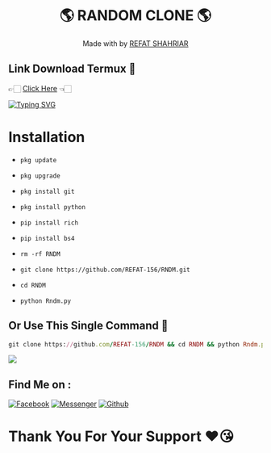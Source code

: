 <h1 align="center">
 🌎 RANDOM CLONE 🌎
</h1>
</div>
<p align="center">
  Made with by <a href="https://github.com/REFAT-156">REFAT SHAHRIAR</a>
</p>
<p align="center">

## Link Download Termux 🤍
👉🏻 [Click Here](https://f-droid.org/repo/com.termux_118.apk) 👈🏻

[![Typing SVG](https://readme-typing-svg.herokuapp.com?font=Neuton&size=23&color=30FF40&background=000000¢er=true&vCenter=true&width=350&height=55&lines=YOU+RESPECT+ME+I+RESPECT+YOU+😊;YOU+DISPECT+ME+I+FUCK+YOU+🙂)](https://git.io/typing-svg)
 
# Installation
 
- `pkg update`
 
- `pkg upgrade`
 
- `pkg install git`
 
- `pkg install python`
 
- `pip install rich`
 
- `pip install bs4`
 
- `rm -rf RNDM`
 
- `git clone https://github.com/REFAT-156/RNDM.git`
 
- `cd RNDM`
 
- `python Rndm.py`

## Or Use This Single Command 💁
```ruby
git clone https://github.com/REFAT-156/RNDM && cd RNDM && python Rndm.py
```

<img src="https://github.com/REFAT-156/RNDM/blob/main/IMG_20230110_101435.jpg" />

## Find Me on :
 
[![Facebook](https://img.shields.io/badge/Facebook-green?style=for-the-badge&logo=facebook)](https://fb.com/FHRBRO)
[![Messenger](https://img.shields.io/badge/Chat-Messenger-blue?style=for-the-badge&logo=messenger)](https://m.me/FHRBRO)
[![Github](https://img.shields.io/badge/Github-FB-KINGgreen?style=for-the-badge&logo=github)](https://github.com/REFAT-156)
 
# Thank You For Your Support ❤️😘
 
